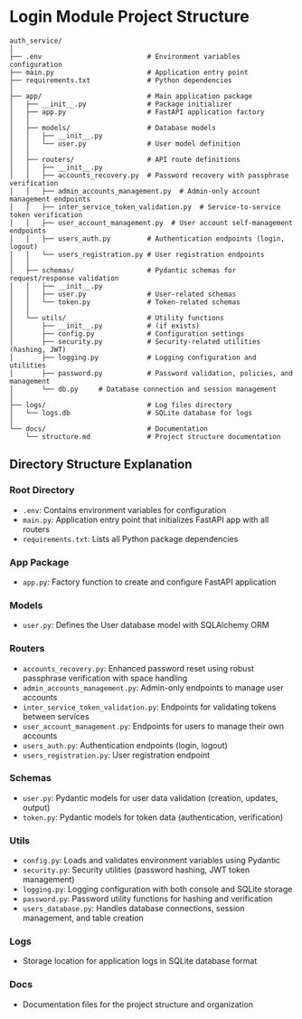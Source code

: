 # Login Module Project Structure

```
auth_service/
│
├── .env                          # Environment variables configuration
├── main.py                       # Application entry point
├── requirements.txt              # Python dependencies
│
├── app/                          # Main application package
│   ├── __init__.py               # Package initializer
│   ├── app.py                    # FastAPI application factory
│   │
│   ├── models/                   # Database models
│   │   ├── __init__.py
│   │   └── user.py               # User model definition
│   │
│   ├── routers/                  # API route definitions
│   │   ├── __init__.py
│   │   ├── accounts_recovery.py  # Password recovery with passphrase verification
│   │   ├── admin_accounts_management.py  # Admin-only account management endpoints
│   │   ├── inter_service_token_validation.py  # Service-to-service token verification
│   │   ├── user_account_management.py  # User account self-management endpoints
│   │   ├── users_auth.py         # Authentication endpoints (login, logout)
│   │   └── users_registration.py # User registration endpoints
│   │
│   ├── schemas/                  # Pydantic schemas for request/response validation
│   │   ├── __init__.py
│   │   ├── user.py               # User-related schemas
│   │   └── token.py              # Token-related schemas
│   │
│   └── utils/                    # Utility functions
│       ├── __init__.py           # (if exists)
│       ├── config.py             # Configuration settings
│       ├── security.py           # Security-related utilities (hashing, JWT)
│       ├── logging.py            # Logging configuration and utilities
│       ├── password.py           # Password validation, policies, and management
│       └── db.py     # Database connection and session management
│
├── logs/                         # Log files directory
│   └── logs.db                   # SQLite database for logs
│
└── docs/                         # Documentation
    └── structure.md              # Project structure documentation
```

## Directory Structure Explanation

### Root Directory
- `.env`: Contains environment variables for configuration
- `main.py`: Application entry point that initializes FastAPI app with all routers
- `requirements.txt`: Lists all Python package dependencies

### App Package
- `app.py`: Factory function to create and configure FastAPI application

### Models
- `user.py`: Defines the User database model with SQLAlchemy ORM

### Routers
- `accounts_recovery.py`: Enhanced password reset using robust passphrase verification with space handling
- `admin_accounts_management.py`: Admin-only endpoints to manage user accounts
- `inter_service_token_validation.py`: Endpoints for validating tokens between services
- `user_account_management.py`: Endpoints for users to manage their own accounts
- `users_auth.py`: Authentication endpoints (login, logout)
- `users_registration.py`: User registration endpoint

### Schemas
- `user.py`: Pydantic models for user data validation (creation, updates, output)
- `token.py`: Pydantic models for token data (authentication, verification)

### Utils
- `config.py`: Loads and validates environment variables using Pydantic
- `security.py`: Security utilities (password hashing, JWT token management)
- `logging.py`: Logging configuration with both console and SQLite storage
- `password.py`: Password utility functions for hashing and verification
- `users_database.py`: Handles database connections, session management, and table creation

### Logs
- Storage location for application logs in SQLite database format

### Docs
- Documentation files for the project structure and organization
